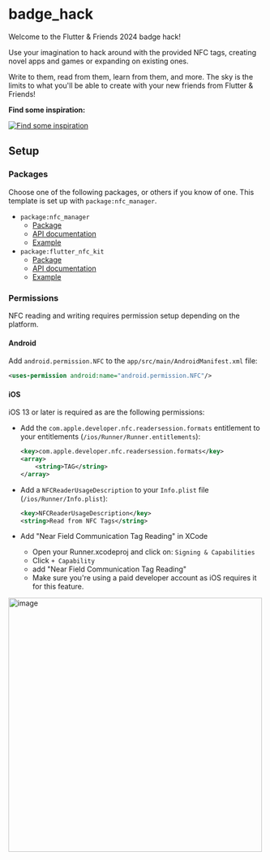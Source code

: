 # badge_hack

Welcome to the Flutter & Friends 2024 badge hack!

Use your imagination to hack around with the provided NFC tags,
creating novel apps and games or expanding on existing ones.

Write to them, read from them, learn from them, and more.
The sky is the limits to what you'll be able to create with
your new friends from Flutter & Friends!

**Find some inspiration:**

[![Find some inspiration](https://i.ytimg.com/vi/3cqamQYBiSA/sddefault.jpg)](https://www.youtube.com/watch?v=3cqamQYBiSA)

## Setup

### Packages

Choose one of the following packages, or others if you know of one.
This template is set up with `package:nfc_manager`.

- `package:nfc_manager`
  - [Package](https://pub.dev/package/nfc_manager)
  - [API documentation](https://pub.dev/documentation/nfc_manager)
  - [Example](https://github.com/okadan/flutter-nfc-manager/blob/master/example/lib/main.dart)
- `package:flutter_nfc_kit`
  - [Package](https://pub.dev/package/flutter_nfc_kit)
  - [API documentation](https://pub.dev/documentation/flutter_nfc_kit)
  - [Example](https://github.com/nfcim/flutter_nfc_kit/blob/master/example/lib/main.dart)

### Permissions

NFC reading and writing requires permission setup depending on the platform.

#### Android

Add `android.permission.NFC` to the `app/src/main/AndroidManifest.xml` file:

```xml
<uses-permission android:name="android.permission.NFC"/>
```

#### iOS

iOS 13 or later is required as are the following permissions:

- Add the `com.apple.developer.nfc.readersession.formats` entitlement
  to your entitlements (`/ios/Runner/Runner.entitlements`):

  ```xml
  <key>com.apple.developer.nfc.readersession.formats</key>
  <array>
      <string>TAG</string>
  </array>
  ```

- Add a `NFCReaderUsageDescription` to
  your `Info.plist` file (`/ios/Runner/Info.plist`):

  ```xml
  <key>NFCReaderUsageDescription</key>
  <string>Read from NFC Tags</string>
  ```

- Add "Near Field Communication Tag Reading" in XCode
  - Open your Runner.xcodeproj and click on: `Signing & Capabilities`
  - Click `+ Capability`
  - add "Near Field Communication Tag Reading"
  - Make sure you're using a paid developer account as iOS requires it for this feature.

<img width="500" alt="image" src="https://github.com/user-attachments/assets/708f9e2e-7210-4712-8575-270d70172bed">
